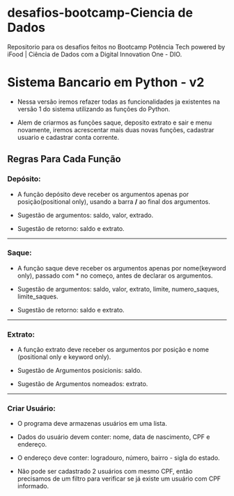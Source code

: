 # desafios-bootcamp-Ciencia de Dados
 Repositorio para os desafios feitos no Bootcamp Potência Tech powered by iFood | Ciência de Dados com a Digital Innovation One - DIO.
<h1>Sistema Bancario em Python - v2</h1>

  - Nessa versão iremos refazer todas as funcionalidades ja existentes na versão 1 do sistema utilizando as funções do Python.

  - Alem de criarmos as funções saque, deposito extrato e sair e menu novamente, iremos acrescentar mais duas novas funções, cadastrar usuario e cadastrar conta corrente.

<h2>Regras Para Cada Função</h2>

<h3>Depósito:</h3>

  - A função depósito deve receber os argumentos apenas por posição(positional only), usando a barra **/** ao final dos argumentos.

  - Sugestão de argumentos: saldo, valor, extrado.
  
  - Sugestão de retorno: saldo e extrato.

___  
<h3>Saque:</h3>

  - A função saque deve receber os argumentos apenas por nome(keyword only), passado com * no começo, antes de declarar os argumentos.

  - Sugestão de argumentos: saldo, valor, extrato, limite, numero_saques, limite_saques.

  - Sugestão de retorno: saldo e extrato.

___
<h3>Extrato:</h3>

  - A função extrato deve receber os argumentos por posição e nome (positional only e keyword only).

  - Sugestão de Argumentos posicionis: saldo.

  - Sugestão de Argumentos nomeados: extrato.

___
<h3>Criar Usuário:</h3>

  - O programa deve armazenas usuários em uma lista.

  - Dados do usuário devem conter: nome, data de nascimento, CPF e endereço.

  - O endereço deve conter: logradouro, número, bairro - sigla do estado.

  - Não pode ser cadastrado 2 usuários com mesmo CPF, então precisamos de um filtro para verificar se já existe um usuário com CPF informado.

  